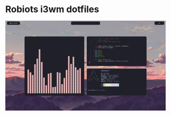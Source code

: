 # Robiots i3wm dotfiles

<img src="https://github.com/robiot/dotfiles/raw/main/.github/example.png" />

